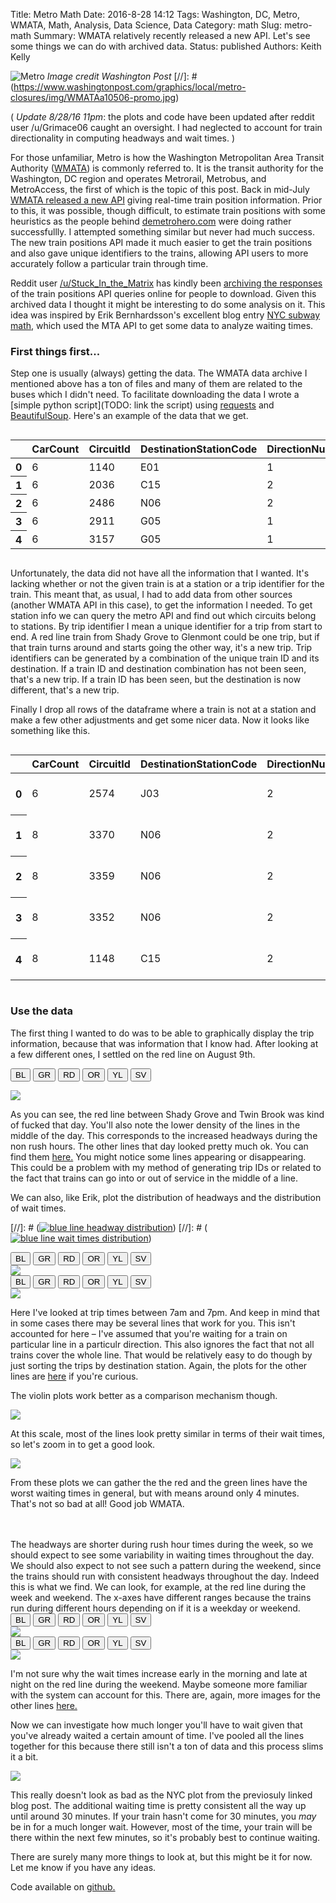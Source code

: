 Title: Metro Math
Date: 2016-8-28 14:12
Tags: Washington, DC, Metro, WMATA, Math, Analysis, Data Science, Data
Category: math
Slug: metro-math
Summary: WMATA relatively recently released a new API. Let's see some things we can do with archived data.
Status: published
Authors: Keith Kelly

![Metro]({filename}images/metro.png)
*Image credit Washington Post*
[//]: # (https://www.washingtonpost.com/graphics/local/metro-closures/img/WMATAa10506-promo.jpg)


(
*Update 8/28/16 11pm*: the plots and code have been updated after reddit user /u/Grimace06 caught an oversight.
I had neglected to account for train directionality in computing headways and wait times.
)

For those unfamiliar, Metro is how the Washington Metropolitan Area Transit Authority ([WMATA](https://beta.wmata.com/)) is commonly referred to.
It is the transit authority for the Washington, DC region and operates Metrorail, Metrobus, and MetroAccess, the first of which is the topic of this post.
Back in mid-July [WMATA released a new API](http://www.wmata.com/about_metro/news/PressReleaseDetail.cfm?ReleaseID=6136) giving real-time train position information.
Prior to this, it was possible, though difficult, to estimate train positions with some heuristics as the people behind [demetrohero.com](http://dcmetrohero.com/) were doing rather successfullly.
I attempted something similar but never had much success.
The new train positions API made it much easier to get the train positions and also gave unique identifiers to the trains, allowing API users to more accurately follow a particular train through time.

Reddit user [/u/Stuck_In_the_Matrix](https://www.reddit.com/user/Stuck_In_the_Matrix) has kindly been [archiving the responses](http://files.pushshift.io/wmata/) of the train positions API queries online for people to download.
Given this archived data I thought it might be interesting to do some analysis on it.
This idea was inspired by Erik Bernhardsson's excellent blog entry [NYC subway math](https://erikbern.com/2016/04/04/nyc-subway-math.html), which used the MTA API to get some data to analyze waiting times.

### First things first...
Step one is usually (always) getting the data.
The WMATA data archive I mentioned above has a ton of files and many of them are related to the buses which I didn't need.
To facilitate downloading the data I wrote a [simple python script](TODO: link the script) using [requests](http://docs.python-requests.org/en/master/) and [BeautifulSoup](https://www.crummy.com/software/BeautifulSoup/).
Here's an example of the data that we get.


<div class="container-fluid" style="overflow: auto">
<table class="table table-bordered table-striped table-hover table-responsive">
  <thead>
    <tr>
      <th></th>
      <th>CarCount</th>
      <th>CircuitId</th>
      <th>DestinationStationCode</th>
      <th>DirectionNum</th>
      <th>LineCode</th>
      <th>SecondsAtLocation</th>
      <th>ServiceType</th>
      <th>TrainId</th>
      <th>retrieved_on</th>
    </tr>
  </thead>
  <tbody>
    <tr>
      <th>0</th>
      <td>6</td>
      <td>1140</td>
      <td>E01</td>
      <td>1</td>
      <td>YL</td>
      <td>0</td>
      <td>Normal</td>
      <td>218</td>
      <td>1472029202</td>
    </tr>
    <tr>
      <th>1</th>
      <td>6</td>
      <td>2036</td>
      <td>C15</td>
      <td>2</td>
      <td>YL</td>
      <td>0</td>
      <td>Normal</td>
      <td>226</td>
      <td>1472029202</td>
    </tr>
    <tr>
      <th>2</th>
      <td>6</td>
      <td>2486</td>
      <td>N06</td>
      <td>2</td>
      <td>SV</td>
      <td>5</td>
      <td>Normal</td>
      <td>015</td>
      <td>1472029202</td>
    </tr>
    <tr>
      <th>3</th>
      <td>6</td>
      <td>2911</td>
      <td>G05</td>
      <td>1</td>
      <td>SV</td>
      <td>5</td>
      <td>Normal</td>
      <td>215</td>
      <td>1472029202</td>
    </tr>
    <tr>
      <th>4</th>
      <td>6</td>
      <td>3157</td>
      <td>G05</td>
      <td>1</td>
      <td>SV</td>
      <td>0</td>
      <td>Normal</td>
      <td>186</td>
      <td>1472029202</td>
    </tr>
  </tbody>
</table>
</div>


Unfortunately, the data did not have all the information that I wanted.
It's lacking whether or not the given train is at a station or a trip identifier for the train.
This meant that, as usual, I had to add data from other sources (another WMATA API in this case), to get the information I needed.
To get station info we can query the metro API and find out which circuits belong to stations.
By trip identifier I mean a unique identifier for a trip from start to end.
A red line train from Shady Grove to Glenmont could be one trip, but if that train turns around and starts going the other way, it's a new trip.
Trip identifiers can be generated by a combination of the unique train ID and its destination.
If a train ID and destination combination has not been seen, that's a new trip.
If a train ID has been seen, but the destination is now different, that's a new trip.

Finally I drop all rows of the dataframe where a train is not at a station and make a few other adjustments and get some nicer data.
Now it looks like something like this.


<div class="container-fluid" style="overflow: auto">
<table class="table table-bordered table-striped table-hover table-responsive">
	<thead>
		<tr>
      <th></th>
      <th>CarCount</th>
      <th>CircuitId</th>
      <th>DestinationStationCode</th>
      <th>DirectionNum</th>
      <th>LineCode</th>
      <th>SecondsAtLocation</th>
      <th>ServiceType</th>
      <th>TrainId</th>
      <th>retrieved_on</th>
      <th>Track</th>
      <th>SeqNum</th>
      <th>StationCode</th>
      <th>StartTime</th>
      <th>TripId</th>
      <th>DateTime</th>
      <th>Date</th>
      <th>Time</th>
    </tr>
  </thead>
  <tbody>
    <tr>
      <th>0</th>
      <td>6</td>
      <td>2574</td>
      <td>J03</td>
      <td>2</td>
      <td>BL</td>
      <td>5</td>
      <td>Normal</td>
      <td>327</td>
      <td>1469175470</td>
      <td>2</td>
      <td>418</td>
      <td>G05</td>
      <td>2016-07-22 04:17:50</td>
      <td>2016-07-22_0</td>
      <td>2016-07-22 04:17:50</td>
      <td>2016-07-22</td>
      <td>04:17:50</td>
    </tr>
    <tr>
      <th>1</th>
      <td>8</td>
      <td>3370</td>
      <td>N06</td>
      <td>2</td>
      <td>SV</td>
      <td>5</td>
      <td>Normal</td>
      <td>54</td>
      <td>1469175885</td>
      <td>2</td>
      <td>81</td>
      <td>N02</td>
      <td>2016-07-22 04:24:45</td>
      <td>2016-07-22_1</td>
      <td>2016-07-22 04:24:45</td>
      <td>2016-07-22</td>
      <td>04:24:45</td>
    </tr>
    <tr>
      <th>2</th>
      <td>8</td>
      <td>3359</td>
      <td>N06</td>
      <td>2</td>
      <td>SV</td>
      <td>0</td>
      <td>Normal</td>
      <td>54</td>
      <td>1469175970</td>
      <td>2</td>
      <td>70</td>
      <td>N03</td>
      <td>2016-07-22 04:24:45</td>
      <td>2016-07-22_1</td>
      <td>2016-07-22 04:26:10</td>
      <td>2016-07-22</td>
      <td>04:26:10</td>
    </tr>
    <tr>
      <th>3</th>
      <td>8</td>
      <td>3352</td>
      <td>N06</td>
      <td>2</td>
      <td>SV</td>
      <td>5</td>
      <td>Normal</td>
      <td>54</td>
      <td>1469176050</td>
      <td>2</td>
      <td>63</td>
      <td>N04</td>
      <td>2016-07-22 04:24:45</td>
      <td>2016-07-22_1</td>
      <td>2016-07-22 04:27:30</td>
      <td>2016-07-22</td>
      <td>04:27:30</td>
    </tr>
    <tr>
      <th>4</th>
      <td>8</td>
      <td>1148</td>
      <td>C15</td>
      <td>2</td>
      <td>YL</td>
      <td>30</td>
      <td>Normal</td>
      <td>66</td>
      <td>1469176365</td>
      <td>2</td>
      <td>12</td>
      <td>C14</td>
      <td>2016-07-22 04:32:45</td>
      <td>2016-07-22_2</td>
      <td>2016-07-22 04:32:45</td>
      <td>2016-07-22</td>
      <td>04:32:45</td>
    </tr>
  </tbody>
</table>
</div>

### Use the data
The first thing I wanted to do was to be able to graphically display the trip information, because that was information that I know had.
After looking at a few different ones, I settled on the red line on August 9th.

<button type="button" class="btn btn-primary btn-sm string-button" src="{filename}images/BL_2016-08-09.png" onclick="changeStr(this);">BL</button>
<button type="button" class="btn btn-primary btn-sm string-button" src="{filename}images/GR_2016-08-09.png" onclick="changeStr(this);">GR</button>
<button type="button" class="btn btn-primary btn-sm string-button" src="{filename}images/RD_2016-08-09.png" onclick="changeStr(this);">RD</button>
<button type="button" class="btn btn-primary btn-sm string-button" src="{filename}images/OR_2016-08-09.png" onclick="changeStr(this);">OR</button>
<button type="button" class="btn btn-primary btn-sm string-button" src="{filename}images/YL_2016-08-09.png" onclick="changeStr(this);">YL</button>
<button type="button" class="btn btn-primary btn-sm string-button" src="{filename}images/SV_2016-08-09.png" onclick="changeStr(this);">SV</button>
<div class="container-fluid">
<div class="row">
<div class="col-md-12 thumb">
<a id="string-link" href="{filename}images/RD_2016-08-09.png" ><img id="string-plot" class="img-responsive center-block" src="{filename}images/RD_2016-08-09.png"></img></a>
</div>
</div>
</div>

<script type="text/javascript">
function changeStr(element){
var link = element.getAttribute("src");
document.getElementById("string-link").href = link
document.getElementById("string-plot").src = link
}
</script>

As you can see, the red line between Shady Grove and Twin Brook was kind of fucked that day.
You'll also note the lower density of the lines in the middle of the day.
This corresponds to the increased headways during the non rush hours.
The other lines that day looked pretty much ok. You can find them [here.](/blog/metro-math/images/)
You might notice some lines appearing or disappearing.
This could be a problem with my method of generating trip IDs or related to the fact that trains can go into or out of service in the middle of a line.

We can also, like Erik, plot the distribution of headways and the distribution of wait times.

[//]: # ([![blue line headway distribution]({filename}images/BL_headways.png)]({filename}images/BL_headways.png))
[//]: # ([![blue line wait times distribution]({filename}images/BL_wait_times.png)]({filename}images/BL_wait_times.png))


<div class="container-fluid">
<div class="row">
<button type="button" class="btn btn-primary btn-sm string-button" src="{filename}images/BL_headways.png" onclick="changeHead(this);">BL</button>
<button type="button" class="btn btn-primary btn-sm string-button" src="{filename}images/GR_headways.png" onclick="changeHead(this);">GR</button>
<button type="button" class="btn btn-primary btn-sm string-button" src="{filename}images/RD_headways.png" onclick="changeHead(this);">RD</button>
<button type="button" class="btn btn-primary btn-sm string-button" src="{filename}images/OR_headways.png" onclick="changeHead(this);">OR</button>
<button type="button" class="btn btn-primary btn-sm string-button" src="{filename}images/YL_headways.png" onclick="changeHead(this);">YL</button>
<button type="button" class="btn btn-primary btn-sm string-button" src="{filename}images/SV_headways.png" onclick="changeHead(this);">SV</button>
<div class="col-md-12 thumb">
<a id="head-link" href="{filename}images/BL_headways.png" ><img id="head-plot" class="img-responsive center-block" src="{filename}images/BL_headways.png"></img></a>

</div>
<button type="button" class="btn btn-primary btn-sm string-button" src="{filename}images/BL_wait_times.png" onclick="changeWait(this);">BL</button>
<button type="button" class="btn btn-primary btn-sm string-button" src="{filename}images/GR_wait_times.png" onclick="changeWait(this);">GR</button>
<button type="button" class="btn btn-primary btn-sm string-button" src="{filename}images/RD_wait_times.png" onclick="changeWait(this);">RD</button>
<button type="button" class="btn btn-primary btn-sm string-button" src="{filename}images/OR_wait_times.png" onclick="changeWait(this);">OR</button>
<button type="button" class="btn btn-primary btn-sm string-button" src="{filename}images/YL_wait_times.png" onclick="changeWait(this);">YL</button>
<button type="button" class="btn btn-primary btn-sm string-button" src="{filename}images/SV_wait_times.png" onclick="changeWait(this);">SV</button>
<div class="col-md-12 thumb">
<a id="wait-link" href="{filename}images/BL_wait_times.png" ><img id="wait-plot" class="img-responsive center-block" src="{filename}images/BL_wait_times.png"></img></a>
</div>
</div>
</div>

<script type="text/javascript">
function changeHead(element){
var head_link = element.getAttribute("src");
document.getElementById("head-link").href = head_link
document.getElementById("head-plot").src = head_link
}
</script>

<script type="text/javascript">
function changeWait(element){
var head_link = element.getAttribute("src");
document.getElementById("wait-link").href = head_link
document.getElementById("wait-plot").src = head_link
}
</script>

Here I've looked at trip times between 7am and 7pm.
And keep in mind that in some cases there may be several lines that work for you.
This isn't accounted for here – I've assumed that you're waiting for a train on particular line in a particulr direction.
This also ignores the fact that not all trains cover the whole line. 
That would be relatively easy to do though by just sorting the trips by destination station.
Again, the plots for the other lines are [here](/blog/metro-math/images/) if you're curious.


The violin plots work better as a comparison mechanism though.

<div class="container-fluid">
<div class="row">
<div class="col-md-12 thumb">
<a href="{filename}images/wait_times.png" ><img class="img-responsive center-block" src="{filename}images/wait_times.png"></img></a>

At this scale, most of the lines look pretty similar in terms of their wait times, so let's zoom in to get a good look.

<div class="container-fluid">
<div class="row">
<div class="col-md-12 thumb">
<a href="{filename}images/wait_times_max15.png" ><img class="img-responsive center-block" src="{filename}images/wait_times_max15.png"></img></a>

From these plots we can gather the the red and the green lines have the worst waiting times in general, but with means around only 4 minutes.
That's not so bad at all! Good job WMATA.

<br>
<br>
The headways are shorter during rush hour times during the week, so we should expect to see some variability in waiting times throughout the day. 
We should also expect to not see such a pattern during the weekend, since the trains should run with consistent headways throughout the day.
Indeed this is what we find.
We can look, for example, at the red line during the week and weekend.
The x-axes have different ranges because the trains run during different hours depending on if it is a weekday or weekend.


<div class="container-fluid">
<div class="row">
<button type="button" class="btn btn-primary btn-sm string-button" src="{filename}images/BL_weekday_waiting_by_time.png" onclick="changeWT1(this);">BL</button>
<button type="button" class="btn btn-primary btn-sm string-button" src="{filename}images/GR_weekday_waiting_by_time.png" onclick="changeWT1(this);">GR</button>
<button type="button" class="btn btn-primary btn-sm string-button" src="{filename}images/RD_weekday_waiting_by_time.png" onclick="changeWT1(this);">RD</button>
<button type="button" class="btn btn-primary btn-sm string-button" src="{filename}images/OR_weekday_waiting_by_time.png" onclick="changeWT1(this);">OR</button>
<button type="button" class="btn btn-primary btn-sm string-button" src="{filename}images/YL_weekday_waiting_by_time.png" onclick="changeWT1(this);">YL</button>
<button type="button" class="btn btn-primary btn-sm string-button" src="{filename}images/SV_weekday_waiting_by_time.png" onclick="changeWT1(this);">SV</button>
<div class="col-md-12 thumb">
<a id="WT1-link" href="{filename}images/RD_weekday_waiting_by_time.png" ><img id="WT1-img" class="img-responsive center-block" src="{filename}images/RD_weekday_waiting_by_time.png"></img></a>

</div>
<button type="button" class="btn btn-primary btn-sm string-button" src="{filename}images/BL_weekend_waiting_by_time.png" onclick="changeWT2(this);">BL</button>
<button type="button" class="btn btn-primary btn-sm string-button" src="{filename}images/GR_weekend_waiting_by_time.png" onclick="changeWT2(this);">GR</button>
<button type="button" class="btn btn-primary btn-sm string-button" src="{filename}images/RD_weekend_waiting_by_time.png" onclick="changeWT2(this);">RD</button>
<button type="button" class="btn btn-primary btn-sm string-button" src="{filename}images/OR_weekend_waiting_by_time.png" onclick="changeWT2(this);">OR</button>
<button type="button" class="btn btn-primary btn-sm string-button" src="{filename}images/YL_weekend_waiting_by_time.png" onclick="changeWT2(this);">YL</button>
<button type="button" class="btn btn-primary btn-sm string-button" src="{filename}images/SV_weekend_waiting_by_time.png" onclick="changeWT2(this);">SV</button>
<div class="col-md-12 thumb">
<a id="WT2-link" href="{filename}images/RD_weekend_waiting_by_time.png" ><img id="WT2-img" class="img-responsive center-block" src="{filename}images/RD_weekend_waiting_by_time.png"></img></a>
</div>
</div>
</div>

<script type="text/javascript">
function changeWT1(element){
var head_link = element.getAttribute("src");
document.getElementById("WT1-link").href = head_link
document.getElementById("WT1-img").src = head_link
}
</script>

<script type="text/javascript">
function changeWT2(element){
var head_link = element.getAttribute("src");
document.getElementById("WT2-link").href = head_link
document.getElementById("WT2-img").src = head_link
}
</script>

I'm not sure why the wait times increase early in the morning and late at night on the red line during the weekend.
Maybe someone more familiar with the system can account for this.
There are, again, more images for the other lines [here.](/blog/metro-math/images/)

Now we can investigate how much longer you'll have to wait given that you've already waited a certain amount of time.
I've pooled all the lines together for this because there still isn't a ton of data and this process slims it a bit.


<div class="container-fluid">
<div class="row">
<div class="col-md-12 thumb">
<a href="{filename}images/additional_waiting_time.png" ><img class="img-responsive center-block" src="{filename}images/additional_waiting_time.png"></img></a>
</div>
</div>
</div>

This really doesn't look as bad as the NYC plot from the previosuly linked blog post. 
The additional waiting time is pretty consistent all the way up until around 30 minutes.
If your train hasn't come for 30 minutes, you *may* be in for a much longer wait.
However, most of the time, your train will be there within the next few minutes, so it's probably best to continue waiting.

There are surely many more things to look at, but this might be it for now.
Let me know if you have any ideas.

Code available on [github.](https://github.com/kwkelly/notebooks/tree/master/wmata)
